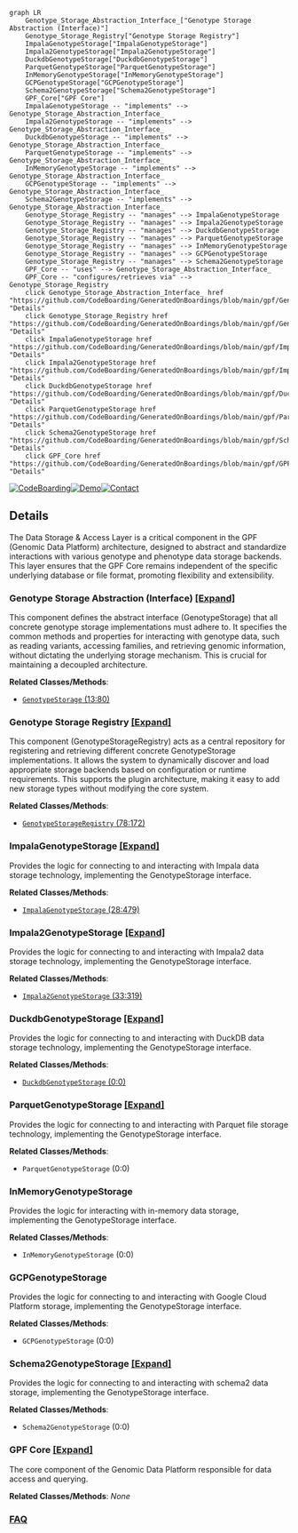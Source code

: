```mermaid
graph LR
    Genotype_Storage_Abstraction_Interface_["Genotype Storage Abstraction (Interface)"]
    Genotype_Storage_Registry["Genotype Storage Registry"]
    ImpalaGenotypeStorage["ImpalaGenotypeStorage"]
    Impala2GenotypeStorage["Impala2GenotypeStorage"]
    DuckdbGenotypeStorage["DuckdbGenotypeStorage"]
    ParquetGenotypeStorage["ParquetGenotypeStorage"]
    InMemoryGenotypeStorage["InMemoryGenotypeStorage"]
    GCPGenotypeStorage["GCPGenotypeStorage"]
    Schema2GenotypeStorage["Schema2GenotypeStorage"]
    GPF_Core["GPF Core"]
    ImpalaGenotypeStorage -- "implements" --> Genotype_Storage_Abstraction_Interface_
    Impala2GenotypeStorage -- "implements" --> Genotype_Storage_Abstraction_Interface_
    DuckdbGenotypeStorage -- "implements" --> Genotype_Storage_Abstraction_Interface_
    ParquetGenotypeStorage -- "implements" --> Genotype_Storage_Abstraction_Interface_
    InMemoryGenotypeStorage -- "implements" --> Genotype_Storage_Abstraction_Interface_
    GCPGenotypeStorage -- "implements" --> Genotype_Storage_Abstraction_Interface_
    Schema2GenotypeStorage -- "implements" --> Genotype_Storage_Abstraction_Interface_
    Genotype_Storage_Registry -- "manages" --> ImpalaGenotypeStorage
    Genotype_Storage_Registry -- "manages" --> Impala2GenotypeStorage
    Genotype_Storage_Registry -- "manages" --> DuckdbGenotypeStorage
    Genotype_Storage_Registry -- "manages" --> ParquetGenotypeStorage
    Genotype_Storage_Registry -- "manages" --> InMemoryGenotypeStorage
    Genotype_Storage_Registry -- "manages" --> GCPGenotypeStorage
    Genotype_Storage_Registry -- "manages" --> Schema2GenotypeStorage
    GPF_Core -- "uses" --> Genotype_Storage_Abstraction_Interface_
    GPF_Core -- "configures/retrieves via" --> Genotype_Storage_Registry
    click Genotype_Storage_Abstraction_Interface_ href "https://github.com/CodeBoarding/GeneratedOnBoardings/blob/main/gpf/Genotype_Storage_Abstraction_Interface_.md" "Details"
    click Genotype_Storage_Registry href "https://github.com/CodeBoarding/GeneratedOnBoardings/blob/main/gpf/Genotype_Storage_Registry.md" "Details"
    click ImpalaGenotypeStorage href "https://github.com/CodeBoarding/GeneratedOnBoardings/blob/main/gpf/ImpalaGenotypeStorage.md" "Details"
    click Impala2GenotypeStorage href "https://github.com/CodeBoarding/GeneratedOnBoardings/blob/main/gpf/Impala2GenotypeStorage.md" "Details"
    click DuckdbGenotypeStorage href "https://github.com/CodeBoarding/GeneratedOnBoardings/blob/main/gpf/DuckdbGenotypeStorage.md" "Details"
    click ParquetGenotypeStorage href "https://github.com/CodeBoarding/GeneratedOnBoardings/blob/main/gpf/ParquetGenotypeStorage.md" "Details"
    click Schema2GenotypeStorage href "https://github.com/CodeBoarding/GeneratedOnBoardings/blob/main/gpf/Schema2GenotypeStorage.md" "Details"
    click GPF_Core href "https://github.com/CodeBoarding/GeneratedOnBoardings/blob/main/gpf/GPF_Core.md" "Details"
```

[![CodeBoarding](https://img.shields.io/badge/Generated%20by-CodeBoarding-9cf?style=flat-square)](https://github.com/CodeBoarding/CodeBoarding)[![Demo](https://img.shields.io/badge/Try%20our-Demo-blue?style=flat-square)](https://www.codeboarding.org/demo)[![Contact](https://img.shields.io/badge/Contact%20us%20-%20contact@codeboarding.org-lightgrey?style=flat-square)](mailto:contact@codeboarding.org)

## Details

The Data Storage & Access Layer is a critical component in the GPF (Genomic Data Platform) architecture, designed to abstract and standardize interactions with various genotype and phenotype data storage backends. This layer ensures that the GPF Core remains independent of the specific underlying database or file format, promoting flexibility and extensibility.

### Genotype Storage Abstraction (Interface) [[Expand]](./Genotype_Storage_Abstraction_Interface_.md)
This component defines the abstract interface (GenotypeStorage) that all concrete genotype storage implementations must adhere to. It specifies the common methods and properties for interacting with genotype data, such as reading variants, accessing families, and retrieving genomic information, without dictating the underlying storage mechanism. This is crucial for maintaining a decoupled architecture.


**Related Classes/Methods**:

- <a href="https://github.com/iossifovlab/gpf/dae/dae/genotype_storage/genotype_storage.py#L13-L80" target="_blank" rel="noopener noreferrer">`GenotypeStorage` (13:80)</a>


### Genotype Storage Registry [[Expand]](./Genotype_Storage_Registry.md)
This component (GenotypeStorageRegistry) acts as a central repository for registering and retrieving different concrete GenotypeStorage implementations. It allows the system to dynamically discover and load appropriate storage backends based on configuration or runtime requirements. This supports the plugin architecture, making it easy to add new storage types without modifying the core system.


**Related Classes/Methods**:

- <a href="https://github.com/iossifovlab/gpf/dae/dae/genotype_storage/genotype_storage_registry.py#L78-L172" target="_blank" rel="noopener noreferrer">`GenotypeStorageRegistry` (78:172)</a>


### ImpalaGenotypeStorage [[Expand]](./ImpalaGenotypeStorage.md)
Provides the logic for connecting to and interacting with Impala data storage technology, implementing the GenotypeStorage interface.


**Related Classes/Methods**:

- <a href="https://github.com/iossifovlab/gpf/impala_storage/impala_storage/schema1/impala_genotype_storage.py#L28-L479" target="_blank" rel="noopener noreferrer">`ImpalaGenotypeStorage` (28:479)</a>


### Impala2GenotypeStorage [[Expand]](./Impala2GenotypeStorage.md)
Provides the logic for connecting to and interacting with Impala2 data storage technology, implementing the GenotypeStorage interface.


**Related Classes/Methods**:

- <a href="https://github.com/iossifovlab/gpf/impala2_storage/impala2_storage/schema2/impala2_genotype_storage.py#L33-L319" target="_blank" rel="noopener noreferrer">`Impala2GenotypeStorage` (33:319)</a>


### DuckdbGenotypeStorage [[Expand]](./DuckdbGenotypeStorage.md)
Provides the logic for connecting to and interacting with DuckDB data storage technology, implementing the GenotypeStorage interface.


**Related Classes/Methods**:

- <a href="https://github.com/iossifovlab/gpf/dae/dae/duckdb_storage/duckdb_genotype_storage.py#L0-L0" target="_blank" rel="noopener noreferrer">`DuckdbGenotypeStorage` (0:0)</a>


### ParquetGenotypeStorage [[Expand]](./ParquetGenotypeStorage.md)
Provides the logic for connecting to and interacting with Parquet file storage technology, implementing the GenotypeStorage interface.


**Related Classes/Methods**:

- `ParquetGenotypeStorage` (0:0)


### InMemoryGenotypeStorage
Provides the logic for interacting with in-memory data storage, implementing the GenotypeStorage interface.


**Related Classes/Methods**:

- `InMemoryGenotypeStorage` (0:0)


### GCPGenotypeStorage
Provides the logic for connecting to and interacting with Google Cloud Platform storage, implementing the GenotypeStorage interface.


**Related Classes/Methods**:

- `GCPGenotypeStorage` (0:0)


### Schema2GenotypeStorage [[Expand]](./Schema2GenotypeStorage.md)
Provides the logic for connecting to and interacting with schema2 data storage, implementing the GenotypeStorage interface.


**Related Classes/Methods**:

- `Schema2GenotypeStorage` (0:0)


### GPF Core [[Expand]](./GPF_Core.md)
The core component of the Genomic Data Platform responsible for data access and querying.


**Related Classes/Methods**: _None_



### [FAQ](https://github.com/CodeBoarding/GeneratedOnBoardings/tree/main?tab=readme-ov-file#faq)